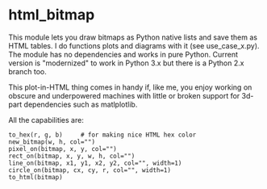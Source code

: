 html_bitmap
===========

This module lets you draw bitmaps as Python native lists and save them as HTML tables. I do functions plots and diagrams with it (see use_case_x.py). The module has no dependencies and works in pure Python. Current version is "modernized" to work in Python 3.x but there is a Python 2.x branch too.

This plot-in-HTML thing comes in handy if, like me, you enjoy working on obscure and underpowered machines with little or broken support for 3d-part dependencies such as matlplotlib.

All the capabilities are:

    to_hex(r, g, b)     # for making nice HTML hex color
    new_bitmap(w, h, col="")
    pixel_on(bitmap, x, y, col="")
    rect_on(bitmap, x, y, w, h, col="")
    line_on(bitmap, x1, y1, x2, y2, col="", width=1)
    circle_on(bitmap, cx, cy, r, col="", width=1)
    to_html(bitmap)

